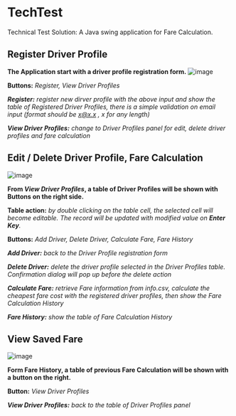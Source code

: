 # TechTest

Technical Test Solution: A Java swing application for Fare Calculation.

## Register Driver Profile

**The Application start with a driver profile registration form.**
![image](https://user-images.githubusercontent.com/32252705/198826551-a227c279-48a1-4bd7-8893-7b91558fe8fa.png)

**Buttons:** _Register, View Driver Profiles_

_**Register:** register new dirver profile with the above input and show the table of Registered Driver Profiles, there is a simple validation on email input (format should be x@x.x , x for any length)_

_**View Driver Profiles:** change to Driver Profiles panel for edit, delete driver profiles and fare calculation_

## Edit / Delete Driver Profile, Fare Calculation
![image](https://user-images.githubusercontent.com/32252705/198826463-285df733-4ab4-475e-8d6c-9fa5833411bb.png)

**From _View Driver Profiles_, a table of Driver Profiles will be shown with Buttons on the right side.**

**Table action:** _by double clicking on the table cell, the selected cell will become editable. The record will be updated with modified value on **Enter Key**._

**Buttons:** _Add Driver, Delete Driver, Calculate Fare, Fare History_

_**Add Driver:** back to the Driver Profile registration form_

_**Delete Driver:** delete the driver profile selected in the Driver Profiles table. Confirmation dialog will pop up before the delete action_

_**Calculate Fare:** retrieve Fare information from info.csv, calculate the cheapest fare cost with the registered driver profiles, then show the Fare Calculation History_

_**Fare History:** show the table of Fare Calculation History_

## View Saved Fare
![image](https://user-images.githubusercontent.com/32252705/198826481-6921587a-d612-45a8-aab9-c09afab22670.png)

**Form Fare History, a table of previous Fare Calculation will be shown with a button on the right.**

**Button:** _View Driver Profiles_

_**View Driver Profiles:** back to the table of Driver Profiles panel_

